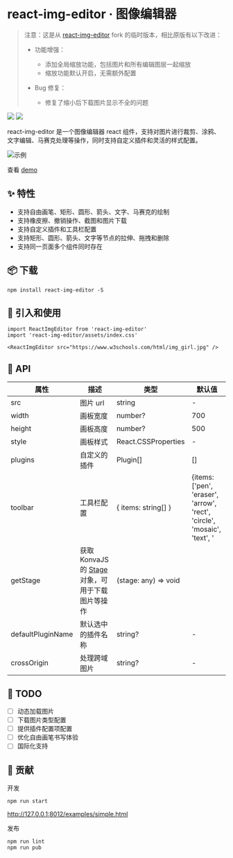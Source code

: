 # react-img-editor · 图像编辑器

> 注意：这是从 [react-img-editor](https://github.com/yaokailun/react-img-editor) fork 的临时版本，相比原版有以下改进：
> 
> - 功能增强：
>   - 添加全局缩放功能，包括图片和所有编辑图层一起缩放
>   - 缩放功能默认开启，无需额外配置
> 
> - Bug 修复：
>   - 修复了缩小后下载图片显示不全的问题

![](https://img.shields.io/npm/v/react-img-editor.svg) ![](https://img.shields.io/npm/dw/react-img-editor.svg)

react-img-editor 是一个图像编辑器 react 组件，支持对图片进行裁剪、涂鸦、文字编辑、马赛克处理等操作，同时支持自定义插件和灵活的样式配置。

![示例](https://s2.ax1x.com/2020/02/16/39gZcD.png)

查看 [demo](https://yaokailun.github.io/react-img-editor/)

## ✨ 特性

- 支持自由画笔、矩形、圆形、箭头、文字、马赛克的绘制
- 支持橡皮擦、撤销操作、截图和图片下载
- 支持自定义插件和工具栏配置
- 支持矩形、圆形、箭头、文字等节点的拉伸、拖拽和删除
- 支持同一页面多个组件同时存在

## 📦 下载

```
npm install react-img-editor -S
```

## 🔨 引入和使用

```
import ReactImgEditor from 'react-img-editor'
import 'react-img-editor/assets/index.css'

<ReactImgEditor src="https://www.w3schools.com/html/img_girl.jpg" />
```

## 🧰 API

| 属性 | 描述 | 类型 | 默认值 |
| --- | --- | --- | --- |
| src | 图片 url | string | - |
| width | 画板宽度 | number? | 700 |
| height | 画板高度 | number? | 500 |
| style | 画板样式 | React.CSSProperties | - |
| plugins | 自定义的插件 | Plugin[] | [] |
| toolbar | 工具栏配置 | { items: string[] } | {items: ['pen', 'eraser', 'arrow', 'rect', 'circle', 'mosaic', 'text', '|', 'repeal', 'download', 'crop']} |
| getStage | 获取 KonvaJS 的 [Stage](https://konvajs.org/api/Konva.Stage.html) 对象，可用于下载图片等操作 | (stage: any) => void |
| defaultPluginName | 默认选中的插件名称 | string? | - |
| crossOrigin | 处理跨域图片 | string? | - |


## 📝 TODO

- [ ] 动态加载图片
- [ ] 下载图片类型配置
- [ ] 提供插件配置项配置
- [ ] 优化自由画笔书写体验
- [ ] 国际化支持

## 🤝 贡献

开发
```
npm run start
```

http://127.0.0.1:8012/examples/simple.html

发布
```
npm run lint
npm run pub
```